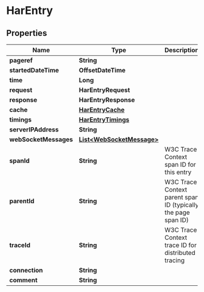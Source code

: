 

# HarEntry


## Properties

| Name | Type | Description | Notes |
|------------ | ------------- | ------------- | -------------|
|**pageref** | **String** |  |  [optional] |
|**startedDateTime** | **OffsetDateTime** |  |  |
|**time** | **Long** |  |  |
|**request** | **HarEntryRequest** |  |  |
|**response** | **HarEntryResponse** |  |  |
|**cache** | [**HarEntryCache**](HarEntryCache.md) |  |  |
|**timings** | [**HarEntryTimings**](HarEntryTimings.md) |  |  |
|**serverIPAddress** | **String** |  |  [optional] |
|**webSocketMessages** | [**List&lt;WebSocketMessage&gt;**](WebSocketMessage.md) |  |  [optional] |
|**spanId** | **String** | W3C Trace Context span ID for this entry |  [optional] |
|**parentId** | **String** | W3C Trace Context parent span ID (typically the page span ID) |  [optional] |
|**traceId** | **String** | W3C Trace Context trace ID for distributed tracing |  [optional] |
|**connection** | **String** |  |  [optional] |
|**comment** | **String** |  |  [optional] |



